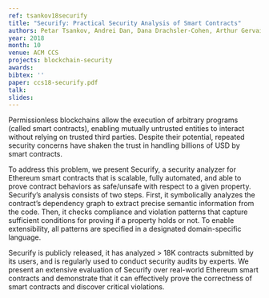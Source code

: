 ```yaml
---
ref: tsankov18securify
title: "Securify: Practical Security Analysis of Smart Contracts"
authors: Petar Tsankov, Andrei Dan, Dana Drachsler-Cohen, Arthur Gervais, Florian Bünzli, Martin Vechev
year: 2018
month: 10
venue: ACM CCS
projects: blockchain-security
awards:
bibtex: ''
paper: ccs18-securify.pdf
talk: 
slides: 
---
```


Permissionless blockchains allow the execution of arbitrary programs (called smart contracts), enabling mutually untrusted entities to interact without relying on trusted third parties. Despite their potential, repeated security concerns have shaken the trust in handling billions of USD by smart contracts. 

To address this problem, we present Securify, a security analyzer for Ethereum smart contracts that is scalable, fully automated, and able to prove contract behaviors as safe/unsafe with respect to a given property. Securify’s analysis consists of two steps. First, it symbolically analyzes the contract’s dependency graph to extract precise semantic information from the code. Then, it checks compliance and violation patterns that capture sufficient conditions for proving if a property holds or not. To enable extensibility, all patterns are specified in a designated domain-specific language.

Securify is publicly released, it has analyzed > 18K contracts submitted by its users, and is regularly used to conduct security audits by experts. We present an extensive evaluation of Securify over real-world Ethereum smart contracts and demonstrate that it can effectively prove the correctness of smart contracts and discover critical violations.
